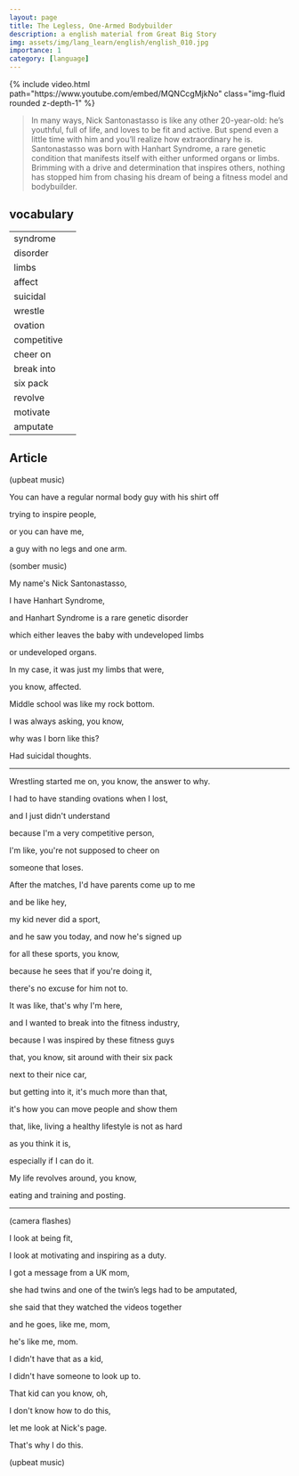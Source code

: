 ```yaml
---
layout: page
title: The Legless, One-Armed Bodybuilder
description: a english material from Great Big Story
img: assets/img/lang_learn/english/english_010.jpg
importance: 1
category: [language]
---
```




<div class="row mt-3">
    <div class="col-sm mt-3 mt-md-0">
        {% include video.html path="https://www.youtube.com/embed/MQNCcgMjkNo" class="img-fluid rounded z-depth-1" %}
    </div>
</div>


> In many ways, Nick Santonastasso is like any other 20-year-old: he’s youthful, full of life, and loves to be fit and active. But spend even a little time with him and you’ll realize how extraordinary he is. Santonastasso was born with Hanhart Syndrome, a rare genetic condition that manifests itself with either unformed organs or limbs. Brimming with a drive and determination that inspires others, nothing has stopped him from chasing his dream of being a fitness model and bodybuilder.


## vocabulary

|             |      |
| ----------- | ---- |
| syndrome    |      |
| disorder    |      |
| limbs       |      |
| affect      |      |
| suicidal    |      |
| wrestle     |      |
| ovation     |      |
| competitive |      |
| cheer on    |      |
| break into  |      |
| six pack    |      |
| revolve     |      |
| motivate    |      |
| amputate    |      |



## Article

(upbeat music)

You can have a regular normal
body guy with his shirt off

trying to inspire people,

or you can have me,

a guy with no legs and one arm.

(somber music)

My name's Nick Santonastasso,

I have Hanhart Syndrome,

and Hanhart Syndrome
is a rare genetic disorder

which either leaves the
baby with undeveloped limbs

or undeveloped organs.

In my case, it was just
my limbs that were,

you know, affected.

Middle school was like my rock bottom.

I was always asking, you know,

why was I born like this?

Had suicidal thoughts.

---

Wrestling started me on, you
know, the answer to why.

I had to have standing
ovations when I lost,

and I just didn't understand

because I'm a very competitive person,

I'm like, you're not supposed to cheer on

someone that loses.

After the matches, I'd
have parents come up to me

and be like hey,

my kid never did a sport,

and he saw you today,
and now he's signed up

for all these sports, you know,

because he sees that if you're doing it,

there's no excuse for him not to.

It was like, that's why I'm here,

and I wanted to break
into the fitness industry,

because I was inspired
by these fitness guys

that, you know, sit around
with their six pack

next to their nice car,

but getting into it,
it's much more than that,

it's how you can move people and show them

that, like, living a healthy
lifestyle is not as hard

as you think it is,

especially if I can do it.

My life revolves around, you know,

eating and training and posting.

---

(camera flashes)

I look at being fit,

I look at motivating
and inspiring as a duty.

I got a message from a UK mom,

she had twins and one of the
twin’s legs had to be amputated,

she said that they watched the videos together

and he goes, like me, mom,

he's like me, mom.

I didn't have that as a kid,

I didn't have someone to look up to.

That kid can you know, oh,

I don't know how to do this,

let me look at Nick's page.

That's why I do this.

(upbeat music)
